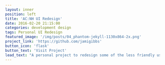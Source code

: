 ```yaml
---
layout: inner
position: left
title: 'AC:NH UI Redesign'
date: 2016-02-20 21:15:00
categories: development design
tags: Personal UI Redesign
featured_image: '/img/posts/04_phantom-jekyll-1130x864-2x.png'
project_link: 'https://github.com/jamigibbs'
button_icon: 'flask'
button_text: 'Visit Project'
lead_text: "A personal project to redesign some of the less friendly user interface in Nintendo's Animal Crossing:New Horizons game."
---
```

